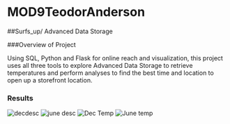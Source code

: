 # MOD9TeodorAnderson
##Surfs_up/ Advanced Data Storage

###Overview of Project

Using SQL, Python and Flask for online reach and visualization, this project uses all three tools to explore Advanced Data Storage to retrieve temperatures and perform analyses to find the best time and location to open up a storefront location. 



### Results 


![decdesc](https://user-images.githubusercontent.com/116928193/214761260-0df4e286-2a1e-4b3c-9a3e-a6ffae3ab6b1.png)
![june desc](https://user-images.githubusercontent.com/116928193/214761270-540485b4-6a28-43f5-938b-f233f66b7702.png)
![Dec Temp](https://user-images.githubusercontent.com/116928193/214760419-4f94db22-cd1e-48d4-b33c-bea2edd988c5.png)
![June temp](https://user-images.githubusercontent.com/116928193/214760424-871882f1-e33b-4bb4-8d85-a01dab78c3a3.png)

